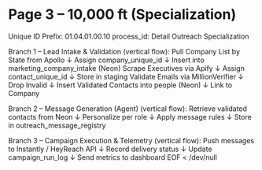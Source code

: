 <!--
─────────────────────────────────────────────
📁 CTB Classification Metadata
─────────────────────────────────────────────
CTB Branch: sys/modules
Barton ID: 04.04.21
Unique ID: CTB-72CC2A74
Blueprint Hash:
Last Updated: 2025-10-23
Enforcement: None
─────────────────────────────────────────────
-->

# Page 3 – 10,000 ft (Specialization)
Unique ID Prefix: 01.04.01.00.10
process_id: Detail Outreach Specialization

Branch 1 – Lead Intake & Validation (vertical flow):
Pull Company List by State from Apollo
  ↓ Assign company_unique_id
  ↓ Insert into marketing_company_intake (Neon)
Scrape Executives via Apify
  ↓ Assign contact_unique_id
  ↓ Store in staging
Validate Emails via MillionVerifier
  ↓ Drop Invalid
  ↓ Insert Validated Contacts into people (Neon)
  ↓ Link to Company

Branch 2 – Message Generation (Agent) (vertical flow):
Retrieve validated contacts from Neon
  ↓ Personalize per role
  ↓ Apply message rules
  ↓ Store in outreach_message_registry

Branch 3 – Campaign Execution & Telemetry (vertical flow):
Push messages to Instantly / HeyReach API
  ↓ Record delivery status
  ↓ Update campaign_run_log
  ↓ Send metrics to dashboard
EOF < /dev/null
